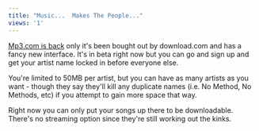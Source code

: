 ```yaml
---
title: "Music...  Makes The People..."
views: '1'
---
```

<p><a href="https://music.download.com/">Mp3.com is back</a> only it's been bought out by download.com and has a fancy new interface.  It's in beta right now but you can go and sign up and get your artist name locked in before everyone else.</p>
<p>You're limited to 50MB per artist, but you can have as many artists as you want - though they say they'll kill any duplicate names (i.e. No Method, No Methods, etc) if you attempt to gain more space that way.</p>
<p>Right now you can only put your songs up there to be downloadable.  There's no streaming option since they're still working out the kinks.</p>
